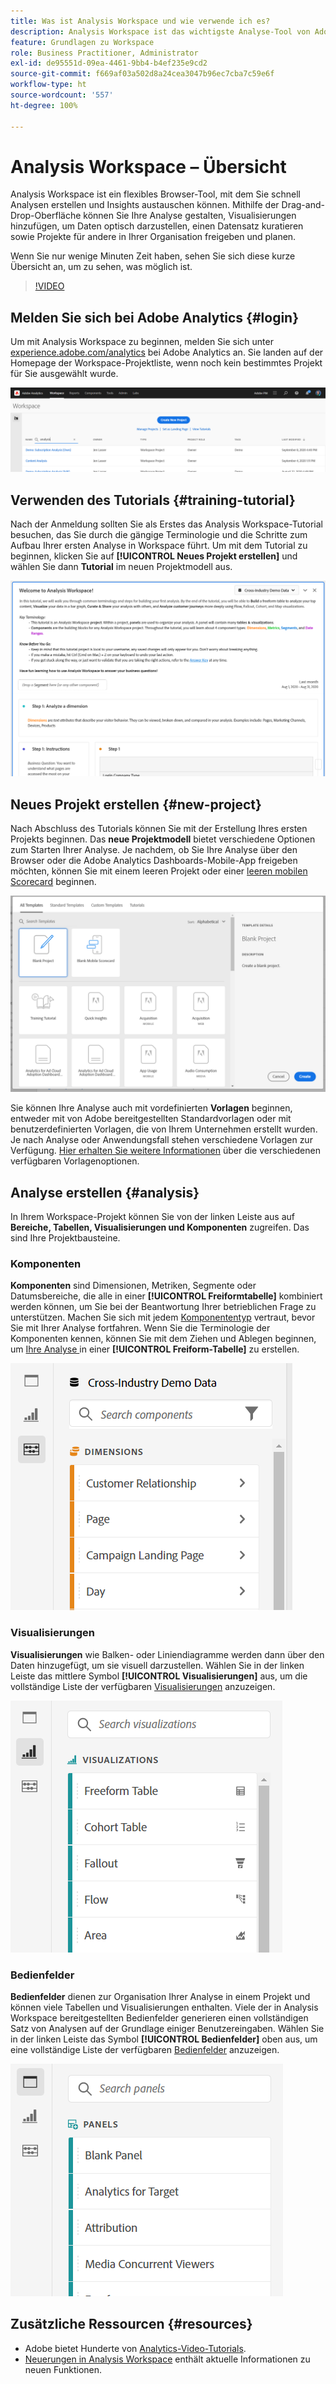 ```yaml
---
title: Was ist Analysis Workspace und wie verwende ich es?
description: Analysis Workspace ist das wichtigste Analyse-Tool von Adobe Analytics. Damit können Sie Bedienfelder, Tabellen, Visualisierungen und andere Komponenten verwenden, um Daten zu nutzen, einen Datensatz zu kuratieren sowie Projekte freizugeben und zu planen.
feature: Grundlagen zu Workspace
role: Business Practitioner, Administrator
exl-id: de95551d-09ea-4461-9bb4-b4ef235e9cd2
source-git-commit: f669af03a502d8a24cea3047b96ec7cba7c59e6f
workflow-type: ht
source-wordcount: '557'
ht-degree: 100%

---
```


# Analysis Workspace – Übersicht

Analysis Workspace ist ein flexibles Browser-Tool, mit dem Sie schnell Analysen erstellen und Insights austauschen können. Mithilfe der Drag-and-Drop-Oberfläche können Sie Ihre Analyse gestalten, Visualisierungen hinzufügen, um Daten optisch darzustellen, einen Datensatz kuratieren sowie Projekte für andere in Ihrer Organisation freigeben und planen.

Wenn Sie nur wenige Minuten Zeit haben, sehen Sie sich diese kurze Übersicht an, um zu sehen, was möglich ist.

>[!VIDEO](https://video.tv.adobe.com/v/26266/?quality=12)

## Melden Sie sich bei Adobe Analytics {#login}

Um mit Analysis Workspace zu beginnen, melden Sie sich unter [experience.adobe.com/analytics](http://experience.adobe.com/analytics) bei Adobe Analytics an. Sie landen auf der Homepage der Workspace-Projektliste, wenn noch kein bestimmtes Projekt für Sie ausgewählt wurde.

![](assets/login-analytics.png)

## Verwenden des Tutorials {#training-tutorial}

Nach der Anmeldung sollten Sie als Erstes das Analysis Workspace-Tutorial besuchen, das Sie durch die gängige Terminologie und die Schritte zum Aufbau Ihrer ersten Analyse in Workspace führt. Um mit dem Tutorial zu beginnen, klicken Sie auf **[!UICONTROL Neues Projekt erstellen]** und wählen Sie dann **Tutorial** im neuen Projektmodell aus.

![](assets/training-tutorial.png)

## Neues Projekt erstellen {#new-project}

Nach Abschluss des Tutorials können Sie mit der Erstellung Ihres ersten Projekts beginnen. Das **neue Projektmodell** bietet verschiedene Optionen zum Starten Ihrer Analyse. Je nachdem, ob Sie Ihre Analyse über den Browser oder die Adobe Analytics Dashboards-Mobile-App freigeben möchten, können Sie mit einem leeren Projekt oder einer [leeren mobilen Scorecard](https://experienceleague.adobe.com/docs/analytics/analyze/mobapp/curator.html?lang=de) beginnen.

![](assets/create-new-project.png)

Sie können Ihre Analyse auch mit vordefinierten **Vorlagen** beginnen, entweder mit von Adobe bereitgestellten Standardvorlagen oder mit benutzerdefinierten Vorlagen, die von Ihrem Unternehmen erstellt wurden. Je nach Analyse oder Anwendungsfall stehen verschiedene Vorlagen zur Verfügung. [Hier erhalten Sie weitere Informationen](https://experienceleague.adobe.com/docs/analytics/analyze/analysis-workspace/build-workspace-project/starter-projects.html?lang=de) über die verschiedenen verfügbaren Vorlagenoptionen.

## Analyse erstellen {#analysis}

In Ihrem Workspace-Projekt können Sie von der linken Leiste aus auf **Bereiche, Tabellen, Visualisierungen und Komponenten** zugreifen. Das sind Ihre Projektbausteine.

### Komponenten

**Komponenten** sind Dimensionen, Metriken, Segmente oder Datumsbereiche, die alle in einer **[!UICONTROL Freiformtabelle]** kombiniert werden können, um Sie bei der Beantwortung Ihrer betrieblichen Frage zu unterstützen. Machen Sie sich mit jedem [Komponententyp](/help/analyze/analysis-workspace/components/analysis-workspace-components.md) vertraut, bevor Sie mit Ihrer Analyse fortfahren. Wenn Sie die Terminologie der Komponenten kennen, können Sie mit dem Ziehen und Ablegen beginnen, um [Ihre Analyse ](https://experienceleague.adobe.com/docs/analytics/analyze/analysis-workspace/build-workspace-project/t-freeform-project.html?lang=de)in einer **[!UICONTROL Freiform-Tabelle]** zu erstellen.

![](assets/build-components.png)

### Visualisierungen

**Visualisierungen** wie Balken- oder Liniendiagramme werden dann über den Daten hinzugefügt, um sie visuell darzustellen. Wählen Sie in der linken Leiste das mittlere Symbol **[!UICONTROL Visualisierungen]** aus, um die vollständige Liste der verfügbaren [Visualisierungen](https://experienceleague.adobe.com/docs/analytics/analyze/analysis-workspace/visualizations/freeform-analysis-visualizations.html?lang=de) anzuzeigen.

![](assets/build-visualizations.png)

### Bedienfelder

**Bedienfelder** dienen zur Organisation Ihrer Analyse in einem Projekt und können viele Tabellen und Visualisierungen enthalten. Viele der in Analysis Workspace bereitgestellten Bedienfelder generieren einen vollständigen Satz von Analysen auf der Grundlage einiger Benutzereingaben. Wählen Sie in der linken Leiste das Symbol **[!UICONTROL Bedienfelder]** oben aus, um eine vollständige Liste der verfügbaren [Bedienfelder](https://experienceleague.adobe.com/docs/analytics/analyze/analysis-workspace/panels/panels.html?lang=de) anzuzeigen.

![](assets/build-panels.png)

## Zusätzliche Ressourcen {#resources}

* Adobe bietet Hunderte von [Analytics-Video-Tutorials](https://experienceleague.adobe.com/docs/analytics-learn/tutorials/overview.html?lang=de).
* [Neuerungen in Analysis Workspace](/help/analyze/analysis-workspace/new-features-in-analysis-workspace.md) enthält aktuelle Informationen zu neuen Funktionen.
